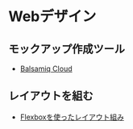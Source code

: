 # Webデザイン

## モックアップ作成ツール

- [Balsamiq Cloud](https://balsamiq.cloud)

## レイアウトを組む

- [Flexboxを使ったレイアウト組み](https://www.webcreatorbox.com/tech/css-flexbox-cheat-sheet)